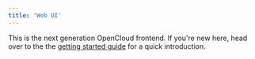 ```yaml
---
title: 'Web UI'
---
```


This is the next generation OpenCloud frontend.
If you're new here, head over to the the [getting started guide](./getting-started.md) for a quick introduction.
